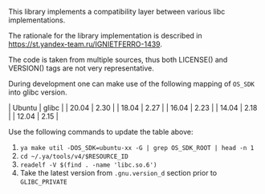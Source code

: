 This library implements a compatibility layer between various libc implementations.

The rationale for the library implementation is described in https://st.yandex-team.ru/IGNIETFERRO-1439.

The code is taken from multiple sources, thus both LICENSE() and VERSION() tags are not very representative.


During development one can make use of the following mapping of `OS_SDK` into glibc version.

| Ubuntu | glibc |
| 20.04 | 2.30 |
| 18.04 | 2.27 | 
| 16.04 | 2.23 | 
| 14.04 | 2.18 | 
| 12.04 | 2.15 |

Use the following commands to update the table above:

1. `ya make util -DOS_SDK=ubuntu-xx -G | grep OS_SDK_ROOT | head -n 1`
2. `cd ~/.ya/tools/v4/$RESOURCE_ID`
3. `readelf -V $(find . -name 'libc.so.6')`
4. Take the latest version from `.gnu.version_d` section prior to `GLIBC_PRIVATE`
